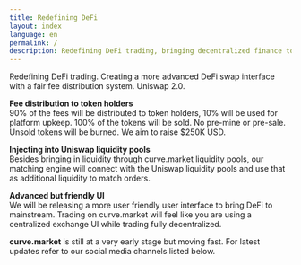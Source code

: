 ```yaml
---
title: Redefining DeFi
layout: index
language: en
permalink: /
description: Redefining DeFi trading, bringing decentralized finance to the masses, including a fair fee distribution system and advanced trading interface.
---
```


Redefining DeFi trading. Creating a more advanced DeFi swap interface with a fair fee distribution system. Uniswap 2.0.

<b>Fee distribution to token holders</b><br>
90% of the fees will be distributed to token holders, 10% will be used for platform upkeep.
100% of the tokens will be sold. No pre-mine or pre-sale. Unsold tokens will be burned. We aim to raise $250K USD.

<b>Injecting into Uniswap liquidity pools</b><br>
Besides bringing in liquidity through curve.market liquidity pools, our matching engine will connect
with the Uniswap liquidity pools and use that as additional liquidity to match orders.

<b>Advanced but friendly UI</b><br>
We will be releasing a more user friendly user interface to bring DeFi to mainstream. Trading on curve.market
will feel like you are using a centralized exchange UI while trading fully decentralized.

<b>curve.market</b> is still at a very early stage but moving fast. For latest updates refer to our social media channels listed below.
